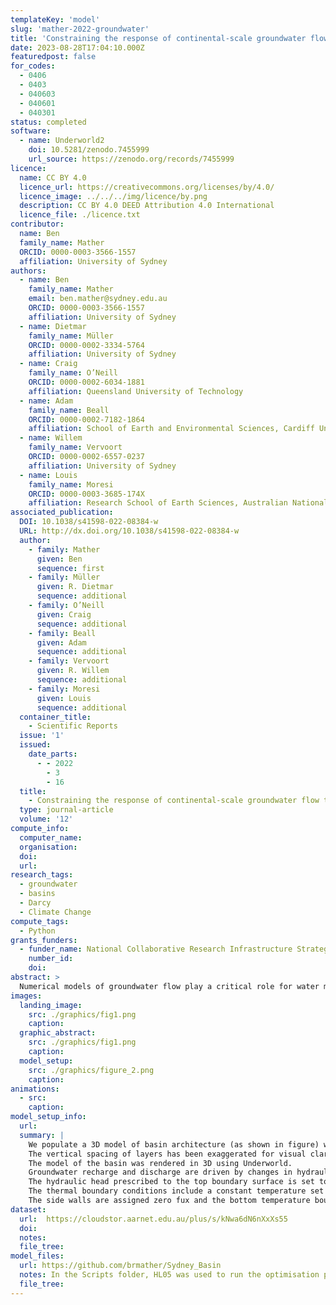 ```yaml
---
templateKey: 'model'
slug: 'mather-2022-groundwater'
title: 'Constraining the response of continental‐scale groundwater flow to climate change'
date: 2023-08-28T17:04:10.000Z
featuredpost: false
for_codes:
  - 0406
  - 0403
  - 040603
  - 040601
  - 040301
status: completed
software:
  - name: Underworld2
    doi: 10.5281/zenodo.7455999
    url_source: https://zenodo.org/records/7455999
licence:
  name: CC BY 4.0
  licence_url: https://creativecommons.org/licenses/by/4.0/
  licence_image: ../../../img/licence/by.png
  description: CC BY 4.0 DEED Attribution 4.0 International
  licence_file: ./licence.txt
contributor:
  name: Ben
  family_name: Mather
  ORCID: 0000-0003-3566-1557
  affiliation: University of Sydney
authors:
  - name: Ben
    family_name: Mather
    email: ben.mather@sydney.edu.au
    ORCID: 0000-0003-3566-1557
    affiliation: University of Sydney
  - name: Dietmar
    family_name: Müller
    ORCID: 0000-0002-3334-5764
    affiliation: University of Sydney
  - name: Craig
    family_name: O’Neill
    ORCID: 0000-0002-6034-1881
    affiliation: Queensland University of Technology
  - name: Adam
    family_name: Beall
    ORCID: 0000-0002-7182-1864
    affiliation: School of Earth and Environmental Sciences, Cardiff University
  - name: Willem
    family_name: Vervoort
    ORCID: 0000-0002-6557-0237
    affiliation: University of Sydney
  - name: Louis
    family_name: Moresi
    ORCID: 0000-0003-3685-174X
    affiliation: Research School of Earth Sciences, Australian National University
associated_publication:
  DOI: 10.1038/s41598-022-08384-w
  URL: http://dx.doi.org/10.1038/s41598-022-08384-w
  author:
    - family: Mather
      given: Ben
      sequence: first
    - family: Müller
      given: R. Dietmar
      sequence: additional
    - family: O’Neill
      given: Craig
      sequence: additional
    - family: Beall
      given: Adam
      sequence: additional
    - family: Vervoort
      given: R. Willem
      sequence: additional
    - family: Moresi
      given: Louis
      sequence: additional
  container_title:
    - Scientific Reports
  issue: '1'
  issued:
    date_parts:
      - - 2022
        - 3
        - 16
  title:
    - Constraining the response of continental-scale groundwater flow to climate change
  type: journal-article
  volume: '12'
compute_info:
  computer_name:
  organisation:
  doi:
  url:
research_tags:
  - groundwater
  - basins
  - Darcy
  - Climate Change
compute_tags:
  - Python
grants_funders:
  - funder_name: National Collaborative Research Infrastructure Strategy, NCRIS
    number_id:
    doi:
abstract: >
  Numerical models of groundwater flow play a critical role for water management scenarios under climate extremes. Large-scale models play a key role in determining long range flow pathways from continental interiors to the oceans, yet struggle to simulate the local flow patterns ofered by small-scale models. We have developed a highly scalable numerical framework to model continental groundwater flow which capture the intricate flow pathways between deep aquifers and the near-surface. The coupled thermal-hydraulic basin structure is inferred from hydraulic head measurements, recharge estimates from geochemical proxies, and borehole temperature data using a Bayesian framework. We use it to model the deep groundwater flow beneath the Sydney–Gunnedah–Bowen Basin, part of Australia’s largest aquifer system. Coastal aquifers have flow rates of up to 0.3 m/ day, and a corresponding groundwater residence time of just 2,000 years. In contrast, our model predicts slow flow rates of 0.005 m/day for inland aquifers, resulting in a groundwater residence time of ∼400,000 years. Perturbing the model to account for a drop in borehole water levels since 2000, we fnd that lengthened inland flow pathways depart signifcantly from pre-2000 streamlines as groundwater is drawn further from recharge zones in a drying climate. Our results illustrate that progressively increasing water extraction from inland aquifers may permanently alter long-range flow pathways. Our open-source modelling approach can be extended to any basin and may help inform policies on the sustainable management of groundwater.
images:
  landing_image:
    src: ./graphics/fig1.png
    caption:
  graphic_abstract:
    src: ./graphics/fig1.png
    caption:
  model_setup:
    src: ./graphics/figure_2.png
    caption:
animations:
  - src:
    caption:
model_setup_info:
  url:
  summary: |
    We populate a 3D model of basin architecture (as shown in figure) with initial thermal and hydraulic material properties described in Table 1 of Mather, et. al, 2022.
    The vertical spacing of layers has been exaggerated for visual clarity.
    The model of the basin was rendered in 3D using Underworld.
    Groundwater recharge and discharge are driven by changes in hydraulic head.
    The hydraulic head prescribed to the top boundary surface is set to the height of the water table.
    The thermal boundary conditions include a constant temperature set to the top boundary $(T_0 = 18 \mathrm{\degree C})$, which corresponds to the annual mean surface temperature.
    The side walls are assigned zero fux and the bottom temperature boundary, $T_1$, is an unknown variable that we invert from borehole temperature data within our Bayesian optimisation scheme.
dataset:
  url:  https://cloudstor.aarnet.edu.au/plus/s/kNwa6dN6nXxXs55
  doi:
  notes:
  file_tree:
model_files:
  url: https://github.com/brmather/Sydney_Basin
  notes: In the Scripts folder, HL05 was used to run the optimisation problem and HL06 was used to take the maximum a posteriori model and run it at high resolution.
  file_tree:
---
```

